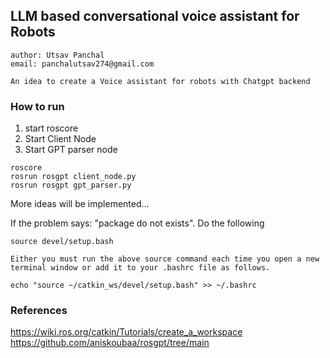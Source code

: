 ## LLM based conversational voice assistant for Robots

    author: Utsav Panchal
    email: panchalutsav274@gmail.com

    An idea to create a Voice assistant for robots with Chatgpt backend


### How to run

1) start roscore
2) Start Client Node
3) Start GPT parser node


```
roscore
rosrun rosgpt client_node.py
rosrun rosgpt gpt_parser.py
```

More ideas will be implemented...

If the problem says: "package do not exists". Do the following


    source devel/setup.bash

    Either you must run the above source command each time you open a new terminal window or add it to your .bashrc file as follows.

    echo "source ~/catkin_ws/devel/setup.bash" >> ~/.bashrc


### References 

https://wiki.ros.org/catkin/Tutorials/create_a_workspace  
https://github.com/aniskoubaa/rosgpt/tree/main
